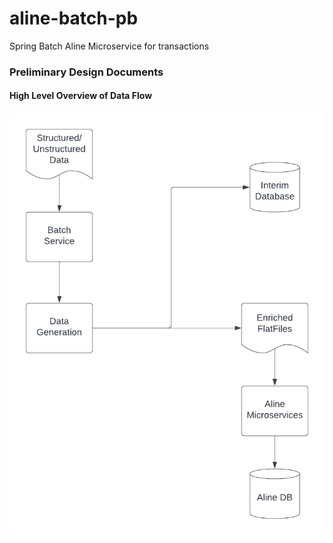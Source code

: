 # aline-batch-pb
Spring Batch Aline Microservice for transactions

### Preliminary Design Documents
#### High Level Overview of Data Flow
![Batch Microservice Design](https://github.com/CtrlAltRock/aline-batch-pb/blob/dev/AlineBatchDesignV2.png)
